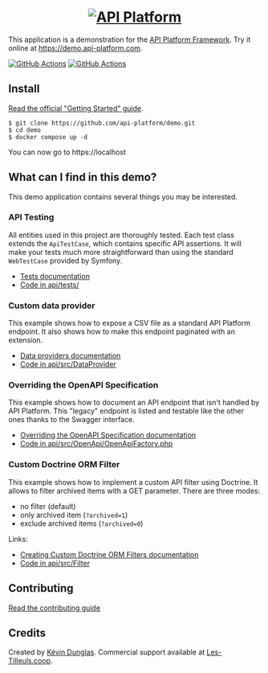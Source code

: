 <h1 align="center"><a href="https://api-platform.com"><img src="https://api-platform.com/logo-250x250.png" alt="API Platform"></a></h1>

This application is a demonstration for the [API Platform Framework](https://api-platform.com).
Try it online at <https://demo.api-platform.com>.

[![GitHub Actions](https://github.com/api-platform/api-platform/workflows/CI/badge.svg)](https://github.com/api-platform/api-platform/actions?workflow=CI)
[![GitHub Actions](https://github.com/api-platform/api-platform/workflows/CD/badge.svg)](https://github.com/api-platform/api-platform/actions?workflow=CD)

## Install

[Read the official "Getting Started" guide](https://api-platform.com/docs/distribution).

    $ git clone https://github.com/api-platform/demo.git
    $ cd demo
    $ docker compose up -d

You can now go to https://localhost

## What can I find in this demo? 

This demo application contains several things you may be interested.   

### API Testing

All entities used in this project are thoroughly tested. Each test class extends
the `ApiTestCase`, which contains specific API assertions. It will make your tests
much more straightforward than using the standard `WebTestCase` provided by Symfony.

* [Tests documentation](https://api-platform.com/docs/core/testing/)
* [Code in api/tests/](api/tests)

### Custom data provider

This example shows how to expose a CSV file as a standard API Platform endpoint.
It also shows how to make this endpoint paginated with an extension.

* [Data providers documentation](https://api-platform.com/docs/core/data-providers/)
* [Code in api/src/DataProvider](api/src/DataProvider)

### Overriding the OpenAPI Specification

This example shows how to document an API endpoint that isn't handled by API Platform.
This "legacy" endpoint is listed and testable like the other ones thanks to the
Swagger interface.
 
* [Overriding the OpenAPI Specification documentation](https://api-platform.com/docs/core/openapi/#overriding-the-openapi-specification)
* [Code in api/src/OpenApi/OpenApiFactory.php](api/src/OpenApi/OpenApiFactory.php)

### Custom Doctrine ORM Filter

This example shows how to implement a custom API filter using Doctrine. It allows
to filter archived items with a GET parameter. There are three modes: 

* no filter (default)
* only archived item (`?archived=1`)
* exclude archived items (`?archived=0`)

Links:

* [Creating Custom Doctrine ORM Filters documentation](https://api-platform.com/docs/core/filters/#creating-custom-doctrine-orm-filters)
* [Code in api/src/Filter](api/src/Filter)

## Contributing

[Read the contributing guide](.github/CONTRIBUTING.md)

## Credits

Created by [Kévin Dunglas](https://dunglas.fr). Commercial support available at [Les-Tilleuls.coop](https://les-tilleuls.coop).
